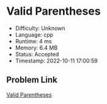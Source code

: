 # Valid Parentheses

- Difficulty: Unknown
- Language: cpp
- Runtime: 4 ms
- Memory: 6.4 MB
- Status: Accepted
- Timestamp: 2022-10-11 17:00:59

## Problem Link
[Valid Parentheses](https://leetcode.com/problems/valid-parentheses)

